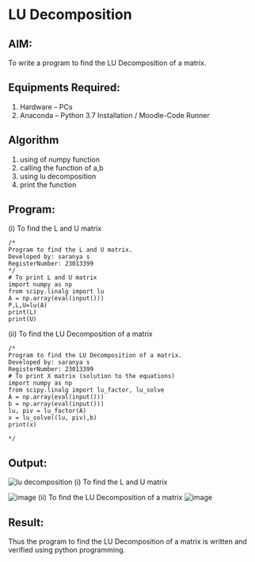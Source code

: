 # LU Decomposition 

## AIM:
To write a program to find the LU Decomposition of a matrix.

## Equipments Required:
1. Hardware – PCs
2. Anaconda – Python 3.7 Installation / Moodle-Code Runner

## Algorithm
1. using of numpy function
2. calling the function of a,b
3. using lu decomposition
4. print the  function

## Program:
(i) To find the L and U matrix
```
/*
Program to find the L and U matrix.
Developed by: saranya s
RegisterNumber: 23013399
*/
# To print L and U matrix
import numpy as np
from scipy.linalg import lu
A = np.array(eval(input()))
P,L,U=lu(A)
print(L)
print(U)
```
(ii) To find the LU Decomposition of a matrix
```
/*
Program to find the LU Decomposition of a matrix.
Developed by: saranya s
RegisterNumber: 23013399
# To print X matrix (solution to the equations)
import numpy as np
from scipy.linalg import lu_factor, lu_solve
A = np.array(eval(input()))
b = np.array(eval(input()))
lu, piv = lu_factor(A)
x = lu_solve((lu, piv),b)
print(x)

*/
```

## Output:
![lu decomposition]()
(i) To find the L and U matrix

![image](https://github.com/srisrisaranya/LU-Decomposition/assets/148516638/7ffee9ff-f613-4011-9165-3343419d81af)
(ii) To find the LU Decomposition of a matrix
![image](https://github.com/srisrisaranya/LU-Decomposition/assets/148516638/bbaf8585-5731-43ae-84d4-59ad922addeb)






## Result:
Thus the program to find the LU Decomposition of a matrix is written and verified using python programming.

